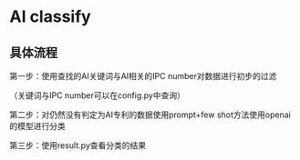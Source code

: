 # AI classify

## 具体流程

第一步：使用查找的AI关键词与AI相关的IPC number对数据进行初步的过滤

（关键词与IPC number可以在config.py中查询）

第二步：对仍然没有判定为AI专利的数据使用prompt+few shot方法使用openai的模型进行分类

第三步：使用result.py查看分类的结果

